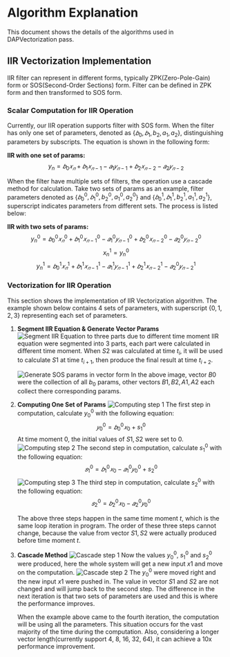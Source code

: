 # Algorithm Explanation

This document shows the details of the algorithms used in DAPVectorization pass. 

## IIR Vectorization Implementation

IIR filter can represent in different forms, typically ZPK(Zero-Pole-Gain) form or SOS(Second-Order Sections) form. Filter can be defined in ZPK form and then transformed to SOS form.

### Scalar Computation for IIR Operation

Currently, our IIR operation supports filter with SOS form. When the filter has only one set of parameters, denoted as {$𝑏_0, 𝑏_1, b_2, a_1, a_2$}, distinguishing parameters by subscripts. The equation is shown in the following form:

**IIR with one set of params:**
$$ y_n = 𝑏_0 𝑥_𝑛 + 𝑏_1 𝑥_{𝑛−1} − 𝑎_1 𝑦_{𝑛−1} + 𝑏_2 𝑥_{𝑛−2} − 𝑎_2 𝑦_{𝑛−2} $$

When the filter have multiple sets of filters, the operation use a cascade method for calculation. Take two sets of params as an example, filter parameters denoted as {$𝑏_0^0, 𝑏_1^0, b_2^0, a_1^0, a_2^0$} and {$𝑏_0^1, 𝑏_1^1, b_2^1, a_1^1, a_2^1$}, superscript indicates parameters from different sets. The process is listed below:

**IIR with two sets of params:**
$$y_n^0 = 𝑏_0^0 𝑥_𝑛^0 + 𝑏_1^0 𝑥_{𝑛−1}^0 − 𝑎_1^0 𝑦_{𝑛−1}^0 + 𝑏_2^0 𝑥_{𝑛−2}^0 − 𝑎_2^0 𝑦_{𝑛−2}^0 $$
$$x_n^1 = y_n^0$$
$$y_n^1 = 𝑏_0^1 𝑥_𝑛^1 + 𝑏_1^1 𝑥_{𝑛−1}^1 − 𝑎_1^1 𝑦_{𝑛−1}^1 + 𝑏_2^1 𝑥_{𝑛−2}^1 − 𝑎_2^0 𝑦_{𝑛−2}^1$$

### Vectorization for IIR Operation

This section shows the implementation of IIR Vectorization algorithm. The example shown below contains 4 sets of parameters, with superscript {$0, 1, 2, 3$} representing each set of parameters.

1. **Segment IIR Equation & Generate Vector Params**
   ![Segment IIR Equation to three parts due to different time moment](../../../../../segmentation.png)
    IIR equation were segmented into 3 parts, each part were calculated in different time moment. When $S2$ was calculated at time $t_i$, it will be used to calculate $S1$ at time $t_{i+1}$, then produce the final result at time $t_{i+2}$.

   ![Generate SOS params in vector form](../../../../../vector_params.png)
    In the above image, vector $B0$ were the collection of all $b_0$ params, other vectors $B1, B2, A1, A2$ each collect there corresponding params. 
    
2. **Computing One Set of Params**
   ![Computing step 1](../../../../../computing1.png)
    The first step in computation, calculate $y_0^0$ with the following equation:
    $$𝑦_0^0=𝑏_0^0𝑥_0+s_1^0$$
    At time moment $0$, the initial values of $S1, S2$ were set to $0$.
   ![Computing step 2](../../../../../computing2.png)
    The second step in computation, calculate $s_1^0$ with the following equation:
    $$𝑠_1^0=𝑏_1^0𝑥_0−𝑎_1^0𝑦_0^0+s_2^0 $$
   ![Computing step 3](../../../../../computing3.png)
    The third step in computation, calculate $s_2^0$ with the following equation:
    $$𝑠_2^0=𝑏_2^0𝑥_0−𝑎_2^0𝑦_0^0$$

    The above three steps happen in the same time moment $t$, which is the same loop iteration in program. The order of these three steps cannot change, because the value from vector $S1, S2$ were actually produced before time moment $t$.
3. **Cascade Method**
   ![Cascade step 1](../../../../../cascade1.png)
    Now the values $y_0^0$, $s_1^0$ and $s_2^0$ were produced, here the whole system will get a new input $x1$ and move on the computation.
   ![Cascade step 2](../../../../../cascade2.png)
    The $y_0^0$ were moved right and the new input $x1$ were pushed in. The value in vector $S1$ and $S2$ are not changed and will jump back to the second step. The difference in the next iteration is that two sets of parameters are used and this is where the performance improves.

    When the example above came to the fourth iteration, the computation will be using all the parameters. This situation occurs for the vast majority of the time during the computation. Also, considering a longer vector length(currently support 4, 8, 16, 32, 64), it can achieve a 10x performance improvement.
